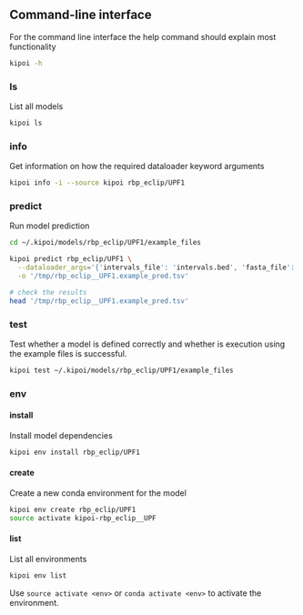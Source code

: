 ## Command-line interface

For the command line interface the help command should explain most functionality

```bash
kipoi -h
```

### ls

List all models

```bash
kipoi ls
```

### info

Get information on how the required dataloader keyword arguments

```bash
kipoi info -i --source kipoi rbp_eclip/UPF1
```

### predict
Run model prediction

```bash
cd ~/.kipoi/models/rbp_eclip/UPF1/example_files

kipoi predict rbp_eclip/UPF1 \
  --dataloader_args='{'intervals_file': 'intervals.bed', 'fasta_file': 'hg38_chr22.fa', 'gtf_file': 'gencode.v24.annotation_chr22.gtf'}' \
  -o '/tmp/rbp_eclip__UPF1.example_pred.tsv'

# check the results
head '/tmp/rbp_eclip__UPF1.example_pred.tsv'
```

### test

Test whether a model is defined correctly and whether is execution using the example files is successful.

```bash
kipoi test ~/.kipoi/models/rbp_eclip/UPF1/example_files
```

### env 
#### install
Install model dependencies

```bash
kipoi env install rbp_eclip/UPF1
```

#### create
Create a new conda environment for the model

```bash
kipoi env create rbp_eclip/UPF1
source activate kipoi-rbp_eclip__UPF
```

#### list
List all environments

```bash
kipoi env list
```

Use `source activate <env>` or `conda activate <env>` to activate the environment.
